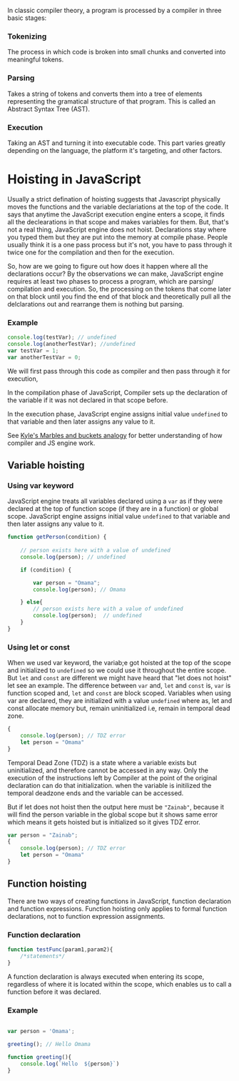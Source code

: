 In classic compiler theory, a program is processed by a compiler in three basic stages:

### Tokenizing
The process in which code is broken into small chunks and converted into meaningful tokens.

### Parsing 
Takes a string of tokens and converts them into a tree of elements representing the gramatical structure of that program. This is called an Abstract Syntax Tree (AST).

### Execution
Taking an AST and turning it into executable code. This part varies greatly depending on the language, the platform it's targeting, and other factors.


# Hoisting in JavaScript

Usually a strict defination of hoisting suggests that Javascript physically moves the functions and the variable declariations at the top of the code. It says that anytime the JavaScript execution engine enters a scope, it finds all the declearations in that scope and makes variables for them. But, that's not a real thing, JavaScript engine does not hoist. Declarations stay where you typed them but they are put into the memory at compile phase. People usually think it is a one pass process but it's not, you have to pass through it twice one for the compilation and then for the execution.

So, how are we going to figure out how does it happen where all the declarations occur? By the observations we can make, JavaScript engine requires at least two phases to process a program, which are parsing/ compilation and execution. So, the processing on the tokens that come later on that block until you find the end of that block and theoretically pull all the delclarations out and rearrange them is nothing but parsing.

### Example


```js
console.log(testVar); // undefined
console.log(anotherTestVar); //undefined
var testVar = 1;
var anotherTestVar = 0;
```

We will first pass through this code as compiler and then pass through it for execution, 

In the compilation phase of JavaScript, Compiler sets up the declaration of the variable if it was not declared in that scope before. 

In the execution phase, JavaScript engine assigns initial value `undefined` to that variable and then later assigns any value to it.

See [Kyle's Marbles and buckets analogy](https://github.com/getify/You-Dont-Know-JS/blob/2nd-ed/scope-closures/ch2.md#marbles-and-buckets-and-bubbles-oh-my) for better understanding of how compiler and JS engine work. 

## Variable hoisting

### Using var keyword

JavaScript engine treats all variables declared using a `var` as if they were declared at the top of function scope (if they are in a function) or global scope. JavaScript engine assigns initial value `undefined` to that variable and then later assigns any value to it.

```js
function getPerson(condition) {    
    
    // person exists here with a value of undefined
    console.log(person); // undefined

    if (condition) {   

        var person = "Omama";
        console.log(person); // Omama

    } else{        
        // person exists here with a value of undefined        
        console.log(person);  // undefined
    }
}
```

### Using let or const

When we used var keyword, the variab;e got hoisted at the top of the scope and initialized to `undefined` so we could use it throughout the entire scope. But `let` and `const` are different
we might have heard that "let does not hoist" let see an example. The difference between `var` and, `let` and `const` is, `var` is function scoped and, `let` and `const` are block scoped. Variables when using var are declared, they are initialized with a value `undefined` where as, let and const allocate memory but, remain uninitialized i.e, remain in temporal dead zone.

```js
{
    console.log(person); // TDZ error
    let person = "Omama"
}
```

Temporal Dead Zone (TDZ) is a state where a variable exists but uninitialized, and therefore cannot be accessed in any way. Only the execution of the instructions left by Compiler at the point of the original declaration can do that initialization. when the variable is initilized the temporal deadzone ends and the variable can be accessed.

But if let does not hoist then the output here must be `"Zainab"`, because it will find the person variable in the global scope but it shows same error which means it gets hoisted but is initialized so it gives TDZ error. 

```js
var person = "Zainab";
{
    console.log(person); // TDZ error
    let person = "Omama"
}
```

## Function hoisting

There are two ways of creating functions in JavaScript, function declaration and function expressions. Function hoisting only applies to formal function declarations, not to function expression assignments. 

### Function declaration

```js
function testFunc(param1,param2){
    /*statements*/
}
```

A function declaration is always executed when entering its scope, regardless of where it is located within the scope, which enables us to call a function before it was declared.

### Example


```js

var person = 'Omama';

greeting(); // Hello Omama

function greeting(){
    console.log(`Hello  ${person}`)
}

```

